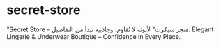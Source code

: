 # secret-store
"Secret Store – متجر سيكرت" لأنوثة لا تُقاوَم، وجاذبية تبدأ من التفاصيل. Elegant Lingerie &amp; Underwear Boutique – Confidence in Every Piece.
